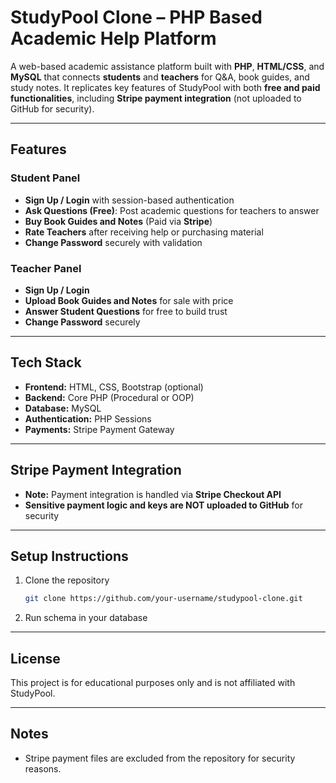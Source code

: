 # StudyPool Clone – PHP Based Academic Help Platform

A web-based academic assistance platform built with **PHP**, **HTML/CSS**, and **MySQL** that connects **students** and **teachers** for Q&A, book guides, and study notes. It replicates key features of StudyPool with both **free and paid functionalities**, including **Stripe payment integration** (not uploaded to GitHub for security).

---

## Features

### Student Panel
- **Sign Up / Login** with session-based authentication
- **Ask Questions (Free)**: Post academic questions for teachers to answer
- **Buy Book Guides and Notes** (Paid via **Stripe**)
- **Rate Teachers** after receiving help or purchasing material
- **Change Password** securely with validation

### Teacher Panel
- **Sign Up / Login**
- **Upload Book Guides and Notes** for sale with price
- **Answer Student Questions** for free to build trust
- **Change Password** securely

---

## Tech Stack

- **Frontend:** HTML, CSS, Bootstrap (optional)
- **Backend:** Core PHP (Procedural or OOP)
- **Database:** MySQL
- **Authentication:** PHP Sessions
- **Payments:** Stripe Payment Gateway

---

## Stripe Payment Integration

- **Note:** Payment integration is handled via **Stripe Checkout API**
- **Sensitive payment logic and keys are NOT uploaded to GitHub** for security

---

## Setup Instructions

1. Clone the repository
   ```bash
   git clone https://github.com/your-username/studypool-clone.git
2. Run schema in your database

---

## License

This project is for educational purposes only and is not affiliated with StudyPool.

---

## Notes

- Stripe payment files are excluded from the repository for security reasons.
